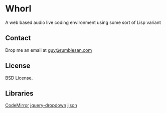 # Whorl

A web based audio live coding environment using some sort of Lisp variant


## Contact

Drop me an email at guy@rumblesan.com


## License

BSD License.

## Libraries

[CodeMirror](http://codemirror.net/)
[jquery-dropdown](http://labs.abeautifulsite.net/jquery-dropdown/)
[jison](http://zaach.github.io/jison/)

